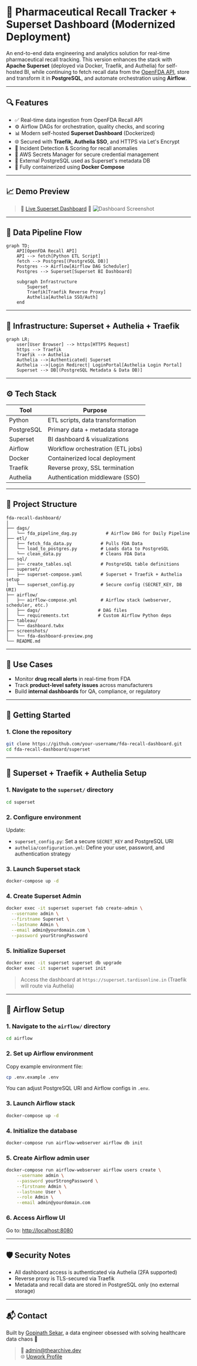 # 💊 Pharmaceutical Recall Tracker + Superset Dashboard (Modernized Deployment)

An end-to-end data engineering and analytics solution for real-time pharmaceutical recall tracking. This version enhances the stack with **Apache Superset** (deployed via Docker, Traefik, and Authelia) for self-hosted BI, while continuing to fetch recall data from the [OpenFDA API](https://open.fda.gov/apis/drug/drug-enforcement/), store and transform it in **PostgreSQL**, and automate orchestration using **Airflow**.

---

## 🔍 Features

- ✅ Real-time data ingestion from OpenFDA Recall API
- ⚙️ Airflow DAGs for orchestration, quality checks, and scoring
- 📊 Modern self-hosted **Superset Dashboard** (Dockerized)
- 🌐 Secured with **Traefik**, **Authelia SSO**, and HTTPS via Let's Encrypt
- 🧠 Incident Detection & Scoring for recall anomalies
- 🔐 AWS Secrets Manager for secure credential management
- 🐘 External PostgreSQL used as Superset's metadata DB
- 🐳 Fully containerized using **Docker Compose**

---

## 📈 Demo Preview

> 🔗 [Live Superset Dashboard](https://superset.tardisonline.in)
> 📸 ![Dashboard Screenshot](screenshots/fda-dashboard-preview.png)

---

## 🧵 Data Pipeline Flow

```mermaid
graph TD;
    API[OpenFDA Recall API]
    API --> fetch[Python ETL Script]
    fetch --> Postgres[(PostgreSQL DB)]
    Postgres --> Airflow[Airflow DAG Scheduler]
    Postgres --> Superset[Superset BI Dashboard]

    subgraph Infrastructure
        Superset
        Traefik[Traefik Reverse Proxy]
        Authelia[Authelia SSO/Auth]
    end
```

---

## 🔐 Infrastructure: Superset + Authelia + Traefik

```mermaid
graph LR;
    user[User Browser] --> https[HTTPS Request]
    https --> Traefik
    Traefik --> Authelia
    Authelia -->|Authenticated| Superset
    Authelia -->|Login Redirect| LoginPortal[Authelia Login Portal]
    Superset --> DB[(PostgreSQL Metadata & Data DB)]
```

---

## ⚙️ Tech Stack

| Tool        | Purpose                           |
|-------------|-----------------------------------|
| Python      | ETL scripts, data transformation  |
| PostgreSQL  | Primary data + metadata storage   |
| Superset    | BI dashboard & visualizations     |
| Airflow     | Workflow orchestration (ETL jobs) |
| Docker      | Containerized local deployment    |
| Traefik     | Reverse proxy, SSL termination    |
| Authelia    | Authentication middleware (SSO)   |

---

## 📂 Project Structure

```
fda-recall-dashboard/
│
├── dags/                           
│   └── fda_pipeline_dag.py           # Airflow DAG for Daily Pipeline
├── etl/                            
│   ├── fetch_fda_data.py           # Pulls FDA Data
│   └── load_to_postgres.py         # Loads data to PostgreSQL
│   └── clean_data.py               # Cleans FDA Data
├── sql/                            
│   ├── create_tables.sql           # PostgreSQL table definitions
├── superset/                         
│   ├── superset-compose.yaml       # Superset + Traefik + Authelia setup
│   └── superset_config.py          # Secure config (SECRET_KEY, DB URI)
├── airflow/
│   ├── airflow-compose.yml         # Airflow stack (webserver, scheduler, etc.)
│   ├── dags/                      # DAG files
│   └── requirements.txt           # Custom Airflow Python deps
├── tableau/                        
│   └── dashboard.twbx
├── screenshots/
│   └── fda-dashboard-preview.png
└── README.md
```

---

## 🧠 Use Cases

- Monitor **drug recall alerts** in real-time from FDA
- Track **product-level safety issues** across manufacturers
- Build **internal dashboards** for QA, compliance, or regulatory

---

## 🚀 Getting Started

### 1. Clone the repository
```bash
git clone https://github.com/your-username/fda-recall-dashboard.git
cd fda-recall-dashboard/superset
```

---

## 🐳 Superset + Traefik + Authelia Setup

### 1. Navigate to the `superset/` directory
```bash
cd superset
```

### 2. Configure environment

Update:
- `superset_config.py`: Set a secure `SECRET_KEY` and PostgreSQL URI
- `authelia/configuration.yml`: Define your user, password, and authentication strategy

### 3. Launch Superset stack
```bash
docker-compose up -d
```

### 4. Create Superset Admin
```bash
docker exec -it superset superset fab create-admin \
  --username admin \
  --firstname Superset \
  --lastname Admin \
  --email admin@yourdomain.com \
  --password yourStrongPassword
```

### 5. Initialize Superset
```bash
docker exec -it superset superset db upgrade
docker exec -it superset superset init
```

> Access the dashboard at `https://superset.tardisonline.in` (Traefik will route via Authelia)

---

## 🎯 Airflow Setup

### 1. Navigate to the `airflow/` directory
```bash
cd airflow
```

### 2. Set up Airflow environment

Copy example environment file:
```bash
cp .env.example .env
```

You can adjust PostgreSQL URI and Airflow configs in `.env`.

### 3. Launch Airflow stack
```bash
docker-compose up -d
```

### 4. Initialize the database
```bash
docker-compose run airflow-webserver airflow db init
```

### 5. Create Airflow admin user
```bash
docker-compose run airflow-webserver airflow users create \
    --username admin \
    --password yourStrongPassword \
    --firstname Admin \
    --lastname User \
    --role Admin \
    --email admin@yourdomain.com
```

### 6. Access Airflow UI
Go to: [http://localhost:8080](http://localhost:8080)

---

## 🛡️ Security Notes

- All dashboard access is authenticated via Authelia (2FA supported)
- Reverse proxy is TLS-secured via Traefik
- Metadata and recall data are stored in PostgreSQL only (no external storage)

---

## 📬 Contact

Built by [Gopinath Sekar](https://www.linkedin.com/in/gopinath-sekar/), a data engineer obsessed with solving healthcare data chaos 💊

> 📧 [admin@thearchive.dev](mailto:admin@thearchive.dev)  
> 🌐 [Upwork Profile](https://www.upwork.com/freelancers/~018057852a30b567fe)

